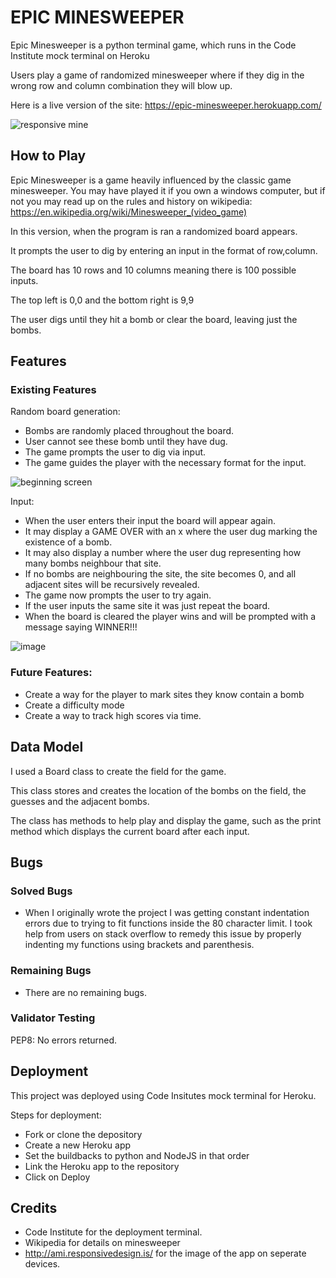# EPIC MINESWEEPER 

Epic Minesweeper is a python terminal game, which runs in the Code Institute mock terminal on Heroku

Users play a game of randomized minesweeper where if they dig in the wrong row and column combination they will blow up. 

Here is a live version of the site: https://epic-minesweeper.herokuapp.com/


![responsive mine](https://user-images.githubusercontent.com/93283135/157785203-fbd34013-75e1-4375-81b4-fc86c76529a1.PNG)

## How to Play

Epic Minesweeper is a game heavily influenced by the classic game minesweeper. You may have played it if you own a windows computer, but if not you may read up on the rules and history on wikipedia: https://en.wikipedia.org/wiki/Minesweeper_(video_game)

In this version, when the program is ran a randomized board appears.

It prompts the user to dig by entering an input in the format of row,column.

The board has 10 rows and 10 columns meaning there is 100 possible inputs. 

The top left is 0,0 and the bottom right is 9,9

The user digs until they hit a bomb or clear the board, leaving just the bombs.

## Features

### Existing Features

Random board generation:

* Bombs are randomly placed throughout the board.
* User cannot see these bomb until they have dug.
* The game prompts the user to dig via input.
* The game guides the player with the necessary format for the input.


![beginning screen](https://user-images.githubusercontent.com/93283135/157786413-a9d49d56-675e-4ede-b52f-46ddd4b596b8.PNG)

Input:

* When the user enters their input the board will appear again.
* It may display a GAME OVER with an x where the user dug marking the existence of a bomb.
* It may also display a number where the user dug representing how many bombs neighbour that site.
* If no bombs are neighbouring the site, the site becomes 0, and all adjacent sites will be recursively revealed.
* The game now prompts the user to try again.
* If the user inputs the same site it was just repeat the board.
* When the board is cleared the player wins and will be prompted with a message saying WINNER!!!

![image](https://user-images.githubusercontent.com/93283135/157787566-4560e1b4-a343-488d-ac04-347828f6f4bc.png)

### Future Features:

* Create a way for the player to mark sites they know contain a bomb
* Create a difficulty mode
* Create a way to track high scores via time.

## Data Model

I used a Board class to create the field for the game. 

This class stores and creates the location of the bombs on the field, the guesses and the adjacent bombs. 

The class has methods to help play and display the game, such as the print method which displays the current board after each input.

## Bugs 

### Solved Bugs

* When I originally wrote the project I was getting constant indentation errors due to trying to fit functions inside the 80 character limit. I took help from users on stack overflow to remedy this issue by properly indenting my functions using brackets and parenthesis. 

### Remaining Bugs 

* There are no remaining bugs. 

### Validator Testing

PEP8: No errors returned. 

## Deployment

This project was deployed using Code Insitutes mock terminal for Heroku.

Steps for deployment:
* Fork or clone the depository
* Create a new Heroku app
* Set the buildbacks to python and NodeJS in that order
* Link the Heroku app to the repository
* Click on Deploy

## Credits

* Code Institute for the deployment terminal.
* Wikipedia for details on minesweeper
* http://ami.responsivedesign.is/ for the image of the app on seperate devices.














